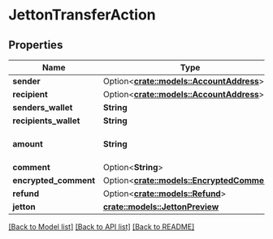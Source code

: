 # JettonTransferAction

## Properties

Name | Type | Description | Notes
------------ | ------------- | ------------- | -------------
**sender** | Option<[**crate::models::AccountAddress**](AccountAddress.md)> |  | [optional]
**recipient** | Option<[**crate::models::AccountAddress**](AccountAddress.md)> |  | [optional]
**senders_wallet** | **String** |  | 
**recipients_wallet** | **String** |  | 
**amount** | **String** | amount in quanta of tokens | 
**comment** | Option<**String**> |  | [optional]
**encrypted_comment** | Option<[**crate::models::EncryptedComment**](EncryptedComment.md)> |  | [optional]
**refund** | Option<[**crate::models::Refund**](Refund.md)> |  | [optional]
**jetton** | [**crate::models::JettonPreview**](JettonPreview.md) |  | 

[[Back to Model list]](../README.md#documentation-for-models) [[Back to API list]](../README.md#documentation-for-api-endpoints) [[Back to README]](../README.md)


